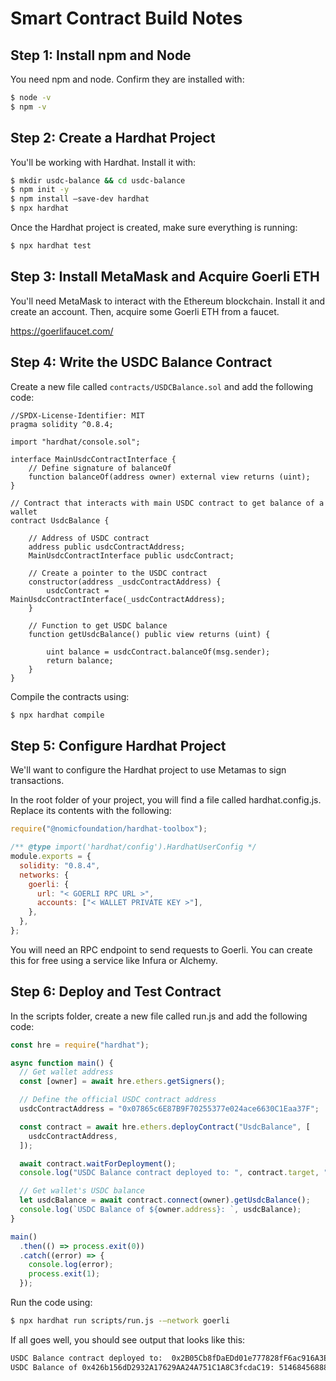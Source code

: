 # Smart Contract Build Notes

## Step 1: Install npm and Node

You need npm and node. Confirm they are installed with:

```bash
$ node -v
$ npm -v
```

## Step 2: Create a Hardhat Project

You'll be working with Hardhat. Install it with:

```bash
$ mkdir usdc-balance && cd usdc-balance
$ npm init -y
$ npm install –save-dev hardhat
$ npx hardhat
```

Once the Hardhat project is created, make sure everything is running:

```bash
$ npx hardhat test
```

## Step 3: Install MetaMask and Acquire Goerli ETH

You'll need MetaMask to interact with the Ethereum blockchain. Install it and create an account. Then, acquire some Goerli ETH from a faucet.

https://goerlifaucet.com/

## Step 4: Write the USDC Balance Contract

Create a new file called `contracts/USDCBalance.sol` and add the following code:

```solidity
//SPDX-License-Identifier: MIT
pragma solidity ^0.8.4;

import "hardhat/console.sol";

interface MainUsdcContractInterface {
    // Define signature of balanceOf
    function balanceOf(address owner) external view returns (uint);
}

// Contract that interacts with main USDC contract to get balance of a wallet
contract UsdcBalance {

    // Address of USDC contract
    address public usdcContractAddress;
    MainUsdcContractInterface public usdcContract;

    // Create a pointer to the USDC contract
    constructor(address _usdcContractAddress) {
        usdcContract = MainUsdcContractInterface(_usdcContractAddress);
    }

    // Function to get USDC balance
    function getUsdcBalance() public view returns (uint) {

        uint balance = usdcContract.balanceOf(msg.sender);
        return balance;
    }
}
```

Compile the contracts using:

```bash
$ npx hardhat compile
```

## Step 5: Configure Hardhat Project

We'll want to configure the Hardhat project to use Metamas to sign transactions.

In the root folder of your project, you will find a file called hardhat.config.js. Replace its contents with the following:

```javascript
require("@nomicfoundation/hardhat-toolbox");

/** @type import('hardhat/config').HardhatUserConfig */
module.exports = {
  solidity: "0.8.4",
  networks: {
    goerli: {
      url: "< GOERLI RPC URL >",
      accounts: ["< WALLET PRIVATE KEY >"],
    },
  },
};
```

You will need an RPC endpoint to send requests to Goerli. You can create this for free using a service like Infura or Alchemy.

## Step 6: Deploy and Test Contract

In the scripts folder, create a new file called run.js and add the following code:

```javascript
const hre = require("hardhat");

async function main() {
  // Get wallet address
  const [owner] = await hre.ethers.getSigners();

  // Define the official USDC contract address
  usdcContractAddress = "0x07865c6E87B9F70255377e024ace6630C1Eaa37F";

  const contract = await hre.ethers.deployContract("UsdcBalance", [
    usdcContractAddress,
  ]);

  await contract.waitForDeployment();
  console.log("USDC Balance contract deployed to: ", contract.target, "\n");

  // Get wallet's USDC balance
  let usdcBalance = await contract.connect(owner).getUsdcBalance();
  console.log(`USDC Balance of ${owner.address}: `, usdcBalance);
}

main()
  .then(() => process.exit(0))
  .catch((error) => {
    console.log(error);
    process.exit(1);
  });
```

Run the code using:

```bash
$ npx hardhat run scripts/run.js -–network goerli
```

If all goes well, you should see output that looks like this:

```bash
USDC Balance contract deployed to:  0x2B05Cb8fDaEDd01e777828fF6ac916A3E657828A
USDC Balance of 0x426b156dD2932A17629AA24A751C1A8C3fcdaC19: 51468456888
```
